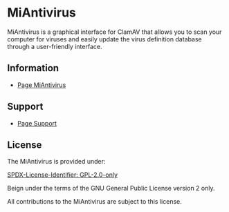 # MiAntivirus

MiAntivirus is a graphical interface for ClamAV that allows you to scan your computer for viruses and easily update the virus definition database through a user-friendly interface.

## Information

- [Page MiAntivirus](https://www.mugomes.com.br/2025/07/miantivirus.html)

## Support

- [Page Support](https://www.mugomes.com.br/p/apoie.html)

## License

The MiAntivirus is provided under:

[SPDX-License-Identifier: GPL-2.0-only](https://spdx.org/licenses/GPL-2.0-only.html)

Beign under the terms of the GNU General Public License version 2 only.

All contributions to the MiAntivirus are subject to this license.
